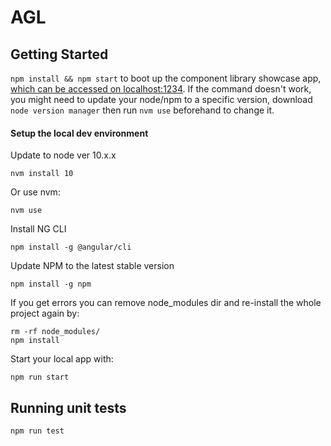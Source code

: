 # AGL

## Getting Started

`npm install && npm start` to boot up the component library showcase app, [which can be accessed on localhost:1234](http://localhost:1234).
If the command doesn't work, you might need to update your node/npm to a specific version, download `node version manager` then run  `nvm use` beforehand to change it.

#### Setup the local dev environment

Update to node ver 10.x.x

```
nvm install 10
```

Or use nvm:
```
nvm use
```

Install NG CLI
```
npm install -g @angular/cli

```

Update NPM to the latest stable version

```
npm install -g npm
```

If you get errors you can remove node_modules dir and re-install the whole project again by:
```
rm -rf node_modules/
npm install
```

Start your local app with:
```
npm run start
```

## Running unit tests
```
npm run test
```

